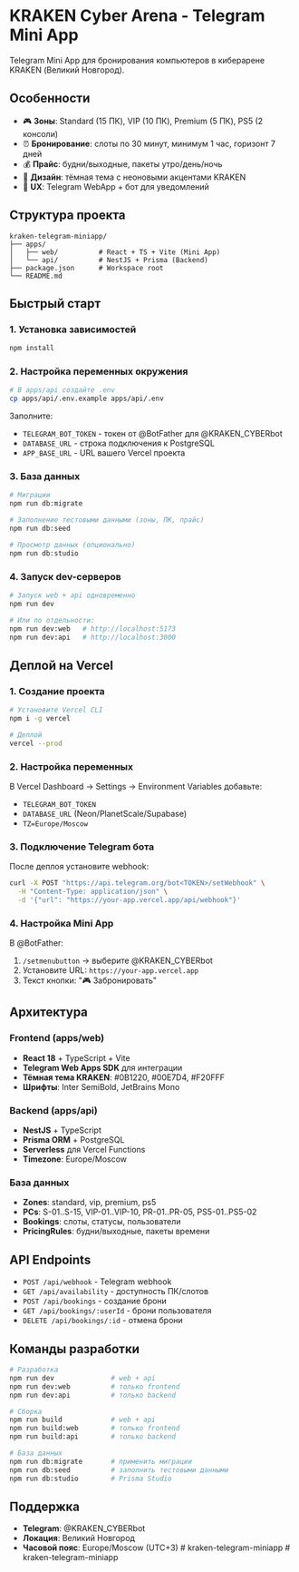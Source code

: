# KRAKEN Cyber Arena - Telegram Mini App

Telegram Mini App для бронирования компьютеров в киберарене KRAKEN (Великий Новгород).

## Особенности

- 🎮 **Зоны**: Standard (15 ПК), VIP (10 ПК), Premium (5 ПК), PS5 (2 консоли)
- ⏰ **Бронирование**: слоты по 30 минут, минимум 1 час, горизонт 7 дней
- 💰 **Прайс**: будни/выходные, пакеты утро/день/ночь
- 🎨 **Дизайн**: тёмная тема с неоновыми акцентами KRAKEN
- 📱 **UX**: Telegram WebApp + бот для уведомлений

## Структура проекта

```
kraken-telegram-miniapp/
├── apps/
│   ├── web/          # React + TS + Vite (Mini App)
│   └── api/          # NestJS + Prisma (Backend)
├── package.json      # Workspace root
└── README.md
```

## Быстрый старт

### 1. Установка зависимостей
```bash
npm install
```

### 2. Настройка переменных окружения
```bash
# В apps/api создайте .env
cp apps/api/.env.example apps/api/.env
```

Заполните:
- `TELEGRAM_BOT_TOKEN` - токен от @BotFather для @KRAKEN_CYBERbot
- `DATABASE_URL` - строка подключения к PostgreSQL
- `APP_BASE_URL` - URL вашего Vercel проекта

### 3. База данных
```bash
# Миграции
npm run db:migrate

# Заполнение тестовыми данными (зоны, ПК, прайс)
npm run db:seed

# Просмотр данных (опционально)
npm run db:studio
```

### 4. Запуск dev-серверов
```bash
# Запуск web + api одновременно
npm run dev

# Или по отдельности:
npm run dev:web   # http://localhost:5173
npm run dev:api   # http://localhost:3000
```

## Деплой на Vercel

### 1. Создание проекта
```bash
# Установите Vercel CLI
npm i -g vercel

# Деплой
vercel --prod
```

### 2. Настройка переменных
В Vercel Dashboard → Settings → Environment Variables добавьте:
- `TELEGRAM_BOT_TOKEN`
- `DATABASE_URL` (Neon/PlanetScale/Supabase)
- `TZ=Europe/Moscow`

### 3. Подключение Telegram бота
После деплоя установите webhook:
```bash
curl -X POST "https://api.telegram.org/bot<TOKEN>/setWebhook" \
  -H "Content-Type: application/json" \
  -d '{"url": "https://your-app.vercel.app/api/webhook"}'
```

### 4. Настройка Mini App
В @BotFather:
1. `/setmenubutton` → выберите @KRAKEN_CYBERbot
2. Установите URL: `https://your-app.vercel.app`
3. Текст кнопки: "🎮 Забронировать"

## Архитектура

### Frontend (apps/web)
- **React 18** + TypeScript + Vite
- **Telegram Web Apps SDK** для интеграции
- **Тёмная тема KRAKEN**: #0B1220, #00E7D4, #F20FFF
- **Шрифты**: Inter SemiBold, JetBrains Mono

### Backend (apps/api)
- **NestJS** + TypeScript
- **Prisma ORM** + PostgreSQL
- **Serverless** для Vercel Functions
- **Timezone**: Europe/Moscow

### База данных
- **Zones**: standard, vip, premium, ps5
- **PCs**: S-01..S-15, VIP-01..VIP-10, PR-01..PR-05, PS5-01..PS5-02
- **Bookings**: слоты, статусы, пользователи
- **PricingRules**: будни/выходные, пакеты времени

## API Endpoints

- `POST /api/webhook` - Telegram webhook
- `GET /api/availability` - доступность ПК/слотов
- `POST /api/bookings` - создание брони
- `GET /api/bookings/:userId` - брони пользователя
- `DELETE /api/bookings/:id` - отмена брони

## Команды разработки

```bash
# Разработка
npm run dev              # web + api
npm run dev:web          # только frontend
npm run dev:api          # только backend

# Сборка
npm run build            # web + api
npm run build:web        # только frontend
npm run build:api        # только backend

# База данных
npm run db:migrate       # применить миграции
npm run db:seed          # заполнить тестовыми данными
npm run db:studio        # Prisma Studio
```

## Поддержка

- **Telegram**: @KRAKEN_CYBERbot
- **Локация**: Великий Новгород
- **Часовой пояс**: Europe/Moscow (UTC+3)
#   k r a k e n - t e l e g r a m - m i n i a p p  
 #   k r a k e n - t e l e g r a m - m i n i a p p  
 